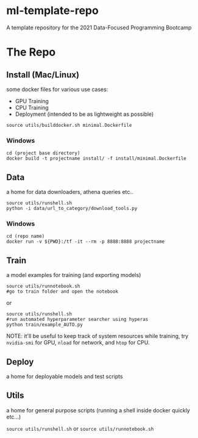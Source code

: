 # ml-template-repo
A template repository for the 2021 Data-Focused Programming Bootcamp

# The Repo

## Install (Mac/Linux)

some docker files for various use cases:

- GPU Training
- CPU Training
- Deployment (intended to be as lightweight as possible)

```
source utils/builddocker.sh minimal.Dockerfile
```
### Windows

```
cd (project base directory)
docker build -t projectname install/ -f install/minimal.Dockerfile
```


## Data

a home for data downloaders, athena queries etc..

```
source utils/runshell.sh
python -i data/url_to_category/download_tools.py
```

### Windows 

```
cd (repo name)
docker run -v ${PWD}:/tf -it --rm -p 8888:8888 projectname
```

## Train

a model examples for training (and exporting models)

```
source utils/runnotebook.sh
#go to train folder and open the notebook
```

or

```
source utils/runshell.sh
#run automated hyperparameter searcher using hyperas
python train/example_AUTO.py
```

NOTE: it'll be useful to keep track of system resources while training, try `nvidia-smi` for GPU, `nload` for network, and `htop` for CPU.

## Deploy

a home for deployable models and test scripts

## Utils

a home for general purpose scripts (running a shell inside docker quickly etc...)

`source utils/runshell.sh`
or
`source utils/runnotebook.sh`
